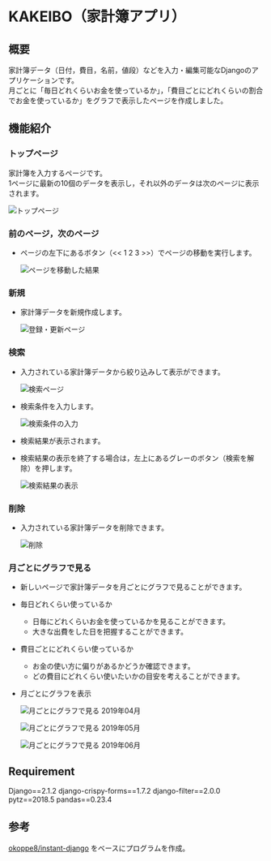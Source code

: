 # KAKEIBO（家計簿アプリ）

## 概要
家計簿データ（日付，費目，名前，値段）などを入力・編集可能なDjangoのアプリケーションです。
<br>
月ごとに「毎日どれくらいお金を使っているか」，「費目ごとにどれくらいの割合でお金を使っているか」をグラフで表示したページを作成しました。

## 機能紹介

### トップページ

家計簿を入力するページです。
<br>
1ページに最新の10個のデータを表示し，それ以外のデータは次のページに表示されます。

![トップページ](./imgs/top_page.png)


### 前のページ，次のページ

- ページの左下にあるボタン（<< 1 2 3 >>）でページの移動を実行します。

  ![ページを移動した結果](./imgs/top_page_2.png)

### 新規

- 家計簿データを新規作成します。

  ![登録・更新ページ](./imgs/register_page.png)

### 検索

- 入力されている家計簿データから絞り込みして表示ができます。

  ![検索ページ](./imgs/search_page.png)

- 検索条件を入力します。

  ![検索条件の入力](./imgs/search_condition.png)

- 検索結果が表示されます。
- 検索結果の表示を終了する場合は，左上にあるグレーのボタン（検索を解除）を押します。

  ![検索結果の表示](./imgs/search_result.png)

### 削除

- 入力されている家計簿データを削除できます。

  ![削除](./imgs/delete_page.png)

### 月ごとにグラフで見る

- 新しいページで家計簿データを月ごとにグラフで見ることができます。

- 毎日どれくらい使っているか

  - 日毎にどれくらいお金を使っているかを見ることができます。
  - 大きな出費をした日を把握することができます。

- 費目ごとにどれくらい使っているか

  - お金の使い方に偏りがあるかどうか確認できます。
  - どの費目にどれくらい使いたいかの目安を考えることができます。

- 月ごとにグラフを表示

  ![月ごとにグラフで見る 2019年04月](./imgs/visualization_page_1.png)

  ![月ごとにグラフで見る 2019年05月](./imgs/visualization_page_2.png)

  ![月ごとにグラフで見る 2019年06月](./imgs/visualization_page_3.png)

## Requirement

Django==2.1.2
django-crispy-forms==1.7.2
django-filter==2.0.0
pytz==2018.5
pandas==0.23.4

## 参考
[okoppe8/instant-django](https://github.com/okoppe8/instant-django) をベースにプログラムを作成。
